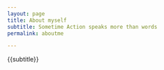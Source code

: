 ```yaml
---
layout: page
title: About myself
subtitle: Sometime Action speaks more than words
permalink: aboutme

---
```


{{subtitle}}